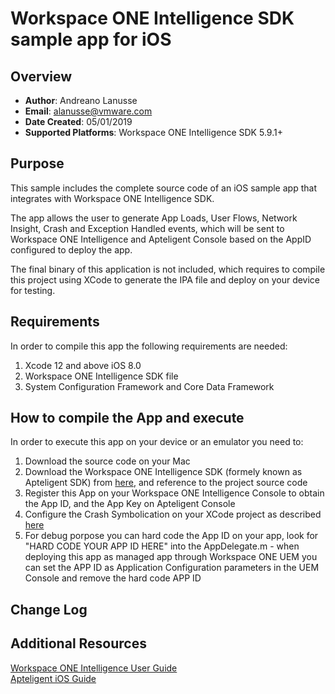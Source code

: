 # Workspace ONE Intelligence SDK sample app for iOS

## Overview
- **Author**: Andreano Lanusse
- **Email**: alanusse@vmware.com
- **Date Created**: 05/01/2019
- **Supported Platforms**: Workspace ONE Intelligence SDK 5.9.1+


## Purpose

This sample includes the complete source code of an iOS sample app that integrates with Workspace ONE Intelligence SDK.

The app allows the user to generate App Loads, User Flows, Network Insight, Crash and Exception Handled events, which will be sent to Workspace ONE Intelligence and Apteligent Console based on the AppID configured to deploy the app.

The final binary of this application is not included, which requires to compile this project using XCode to generate the IPA file and deploy on your device for testing.

## Requirements

In order to compile this app the following requirements are needed:

1. Xcode 12 and above iOS 8.0
2. Workspace ONE Intelligence SDK file
3. System Configuration Framework and Core Data Framework


## How to compile the App and execute

In order to execute this app on your device or an emulator you need to:

1. Download the source code on your Mac
2. Download the Workspace ONE Intelligence SDK (formely known as Apteligent SDK) from [here](https://docs.apteligent.com/ios/ios.html#guides), and reference to the project source code
3. Register this App on your Workspace ONE Intelligence Console to obtain the App ID, and the App Key on Apteligent Console
4. Configure the Crash Symbolication on your XCode project as described [here](https://docs.apteligent.com/ios/ios_dsym.html?_ga=2.246319428.1184518668.1556583277-1732487595.1554733827)
5. For debug porpose you can hard code the App ID on your app, look for "HARD CODE YOUR APP ID HERE" into the AppDelegate.m - when deploying this app as managed app through Workspace ONE UEM you can set the APP ID as Application Configuration parameters in the UEM Console and remove the hard code APP ID


## Change Log

## Additional Resources
[Workspace ONE Intelligence User Guide](https://docs.vmware.com/en/VMware-Workspace-ONE/services/Intelligence/GUID-AWT-WS1INT-OVERVIEW.html)  
[Apteligent iOS Guide](https://docs.apteligent.com/ios/ios.html)
